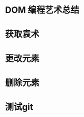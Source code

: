 <!--
 * @Author: your name
 * @Date: 2020-08-29 18:41:57
 * @LastEditTime: 2020-08-31 20:10:23
 * @LastEditors: Please set LastEditors
 * @Description: In User Settings Edit
 * @FilePath: \JDR_Blog\docs\Front_End\ECMAscript\DOM.md
-->
# DOM 编程艺术总结
# 获取袁术
# 更改元素
# 删除元素
# 测试git